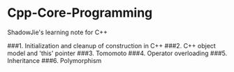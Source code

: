 # Cpp-Core-Programming
ShadowJie's learning note for C++

###1. Initialization and cleanup of construction in C++
###2. C++ object model and 'this' pointer
###3. Tomomoto
###4. Operator overloading
###5. Inheritance
###6. Polymorphism